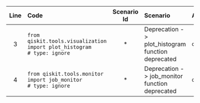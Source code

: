 | Line | Code | Scenario Id | Scenario | Artifact | Refactoring |
| :--: | :--- | :---------: | :------- | :------- | :---------- |
| 3 | `from qiskit.tools.visualization import plot_histogram                   # type: ignore` | * | Deprecation -> plot_histogram function deprecated | `qiskit.tools.visualization.plot_histogram` | `from qiskit.visualization import plot_histogram  # type: ignore` |
| 4 | `from qiskit.tools.monitor import job_monitor                        # type: ignore` | * | Deprecation -> job_monitor function deprecated | `qiskit.tools.monitor.job_monitor` | `from qiskit.providers.job_monitor import job_monitor  # type: ignore` |